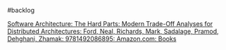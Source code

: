 #backlog 

[Software Architecture: The Hard Parts: Modern Trade-Off Analyses for Distributed Architectures: Ford, Neal, Richards, Mark, Sadalage, Pramod, Dehghani, Zhamak: 9781492086895: Amazon.com: Books](https://www.amazon.com/Software-Architecture-Trade-Off-Distributed-Architectures/dp/1492086894/ref=pd_bxgy_vft_none_sccl_2/135-1351745-4066143?content-id=amzn1.sym.26a5c67f-1a30-486b-bb90-b523ad38d5a0)

